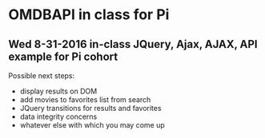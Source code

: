 OMDBAPI in class for Pi
=======================

Wed 8-31-2016 in-class JQuery, Ajax, AJAX, API example for Pi cohort
--------------------------------------------------------------------

Possible next steps:

* display results on DOM
* add movies to favorites list from search
* JQuery transitions for results and favorites
* data integrity concerns
* whatever else with which you may come up
